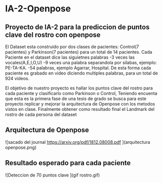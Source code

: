 # IA-2-Openpose
## Proyecto de IA-2 para la prediccion de puntos clave del rostro con openpose
El Dataset esta construido por dos clases de pacientes: Control(7 pacientes) y Parkinson(7 pacientes) para un total de 14 pacientes.
Cada Paciente en el dataset dice las siguietnes palabras
-3 veces las vocales(A,E,I,O,U)
-9 veces una palabra separandola por silabas, ejemplo: PE-TA-KA.
-54 palabras, ejemplo Agarrar, Hospital.
De esta forma cada paciente es grabado en video diciendo multiples palabras, para un total de 924 videos.

El objetivo de nuestro proyecto es hallar los puntos clave del rostro para cada paciente y clasificarlo como Parkinson o Control, Teniendo encuenta que esta es la primera fase de una tesis de grado se busca para este proyecto replicar y mejorar la arquitectura de Openpose con los metodos vistos en clase.
Finalmente obtener como resultado final el Landmark del rostro de cada persona del dataset

## Arquitectura de Openpose
![sacado del journal https://arxiv.org/pdf/1812.08008.pdf ](arquitectura openpose.png)

## Resultado esperado para cada paciente
![Deteccion de 70 puntos clave ](gif rostro.gif)

